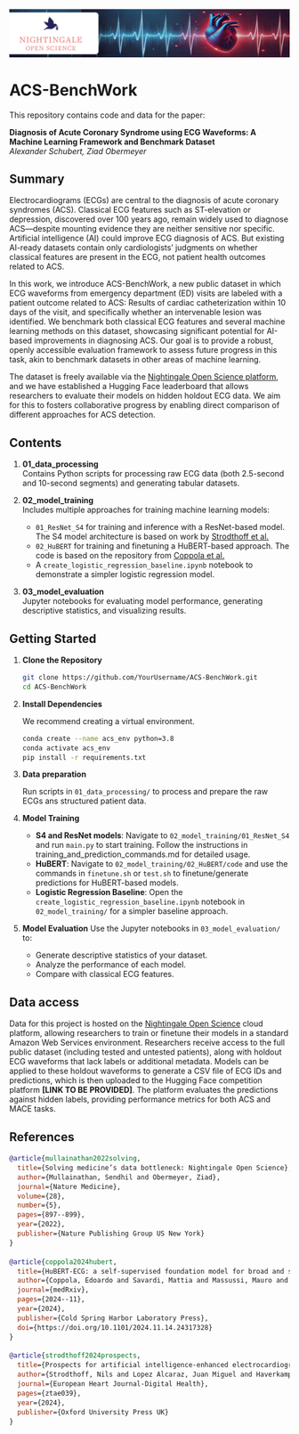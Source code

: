 ![Banner](assets/Challenge_logo_bwh_acs.png)

# ACS-BenchWork

This repository contains code and data for the paper:

**Diagnosis of Acute Coronary Syndrome using ECG Waveforms: A Machine Learning Framework and Benchmark Dataset**  
*Alexander Schubert, Ziad Obermeyer*

## Summary

Electrocardiograms (ECGs) are central to the diagnosis of acute coronary syndromes (ACS). Classical ECG features such as ST-elevation or depression, discovered over 100 years ago, remain widely used to diagnose ACS—despite mounting evidence they are neither sensitive nor specific. Artificial intelligence (AI) could improve ECG diagnosis of ACS. But existing AI-ready datasets contain only cardiologists’ judgments on whether classical features are present in the ECG, not patient health outcomes related to ACS.

In this work, we introduce ACS-BenchWork, a new public dataset in which ECG waveforms from emergency department (ED) visits are labeled with a patient outcome related to ACS: Results of cardiac catheterization within 10 days of the visit, and specifically whether an intervenable lesion was identified. We benchmark both classical ECG features and several machine learning methods on this dataset, showcasing significant potential for AI-based improvements in diagnosing ACS. Our goal is to provide a robust, openly accessible evaluation framework to assess future progress in this task, akin to benchmark datasets in other areas of machine learning.

The dataset is freely available via the [Nightingale Open Science platform](https://docs.ngsci.org/), and we have established a Hugging Face leaderboard that allows researchers to evaluate their models on hidden holdout ECG data. We aim for this to fosters collaborative progress by enabling direct comparison of different approaches for ACS detection.

## Contents

1. **01_data_processing**  
   Contains Python scripts for processing raw ECG data (both 2.5-second and 10-second segments) and generating tabular datasets.

2. **02_model_training**  
   Includes multiple approaches for training machine learning models:
   - `01_ResNet_S4` for training and inference with a ResNet-based model. The S4 model architecture is based on work by [Strodthoff et al.](https://github.com/AI4HealthUOL/ECG-MIMIC)
   - `02_HuBERT` for training and finetuning a HuBERT-based approach. The code is based on the repository from [Coppola et al.](https://github.com/Edoar-do/HuBERT-ECG/tree/master/code) 
   - A `create_logistic_regression_baseline.ipynb` notebook to demonstrate a simpler logistic regression model.

3. **03_model_evaluation**  
   Jupyter notebooks for evaluating model performance, generating descriptive statistics, and visualizing results.

## Getting Started

1. **Clone the Repository**

    ```bash
    git clone https://github.com/YourUsername/ACS-BenchWork.git
    cd ACS-BenchWork
    ```

2. **Install Dependencies**

    We recommend creating a virtual environment.

    ```bash
    conda create --name acs_env python=3.8
    conda activate acs_env
    pip install -r requirements.txt
    ```

3. **Data preparation**

    Run scripts in `01_data_processing/` to process and prepare the raw ECGs ans structured patient data.

4. **Model Training**

    - **S4 and ResNet models**: Navigate to `02_model_training/01_ResNet_S4` and run `main.py` to start training. Follow the instructions in training_and_prediction_commands.md for detailed usage.
    - **HuBERT**: Navigate to `02_model_training/02_HuBERT/code` and use the commands in `finetune.sh` or `test.sh` to finetune/generate predictions for HuBERT-based models.
    - **Logistic Regression Baseline**: Open the `create_logistic_regression_baseline.ipynb` notebook in `02_model_training/` for a simpler baseline approach.

5. **Model Evaluation**
    Use the Jupyter notebooks in `03_model_evaluation/` to:

    - Generate descriptive statistics of your dataset.
    - Analyze the performance of each model.
    - Compare with classical ECG features.


## Data access

Data for this project is hosted on the [Nightingale Open Science](https://docs.ngsci.org/) cloud platform, allowing researchers to train or finetune their models in a standard Amazon Web Services environment. Researchers receive access to the full public dataset (including tested and untested patients), along with holdout ECG waveforms that lack labels or additional metadata. Models can be applied to these holdout waveforms to generate a CSV file of ECG IDs and predictions, which is then uploaded to the Hugging Face competition platform **[LINK TO BE PROVIDED]**. The platform evaluates the predictions against hidden labels, providing performance metrics for both ACS and MACE tasks.

## References

```bibtex
@article{mullainathan2022solving,
  title={Solving medicine’s data bottleneck: Nightingale Open Science},
  author={Mullainathan, Sendhil and Obermeyer, Ziad},
  journal={Nature Medicine},
  volume={28},
  number={5},
  pages={897--899},
  year={2022},
  publisher={Nature Publishing Group US New York}
}

@article{coppola2024hubert,
  title={HuBERT-ECG: a self-supervised foundation model for broad and scalable cardiac applications},
  author={Coppola, Edoardo and Savardi, Mattia and Massussi, Mauro and Adamo, Marianna and Metra, Marco and Signoroni, Alberto},
  journal={medRxiv},
  pages={2024--11},
  year={2024},
  publisher={Cold Spring Harbor Laboratory Press},
  doi={https://doi.org/10.1101/2024.11.14.24317328}
}

@article{strodthoff2024prospects,
  title={Prospects for artificial intelligence-enhanced electrocardiogram as a unified screening tool for cardiac and non-cardiac conditions: an explorative study in emergency care},
  author={Strodthoff, Nils and Lopez Alcaraz, Juan Miguel and Haverkamp, Wilhelm},
  journal={European Heart Journal-Digital Health},
  pages={ztae039},
  year={2024},
  publisher={Oxford University Press UK}
}
```


